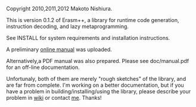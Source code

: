 Copyright 2010,2011,2012 Makoto Nishiura.

This is version 0.1.2 of Erasm++, a library for runtime code generation,
instruction decoding, and lazy metaprogramming.

See INSTALL for system requirements and installation instructions.

A preliminary [online manual](http://nishiuramakoto.github.com/erasm-plusplus/) was uploaded.

Alternatively,a PDF manual was also prepared. Please see doc/manual.pdf for an 
off-line documentation.

Unfortunaly, both of them are merely "rough sketches" of the library,
and are far from complete.  I'm working on a better documentation, but if
you have a problem in building/installing/using the library, please
describe your problem in [wiki](https://github.com/nishiuramakoto/erasm-plusplus/wiki)
or contact [me](nishiuramakoto@gmail.com). Thanks!
